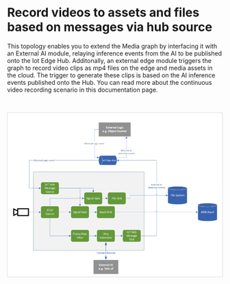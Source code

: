 # Record videos to assets and files based on messages via hub source
This topology enables you to extend the Media graph by interfacing it with an External AI module, relaying inference events from the AI to be published onto the Iot Edge Hub. Additonally, an external edge module triggers the graph to record video clips as mp4 files on the edge and media assets in the cloud. The trigger to generate these clips is based on the AI inference events published onto the Hub. You can read more about the continuous video recording scenario in this documentation page.



<br>
<p align="center">
  <img src="./topology.png" title="Record videos to assets and files based on messages via hub source"/>
</p>
<br>
